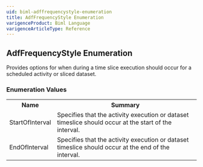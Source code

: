 ```yaml
---
uid: biml-adffrequencystyle-enumeration
title: AdfFrequencyStyle Enumeration
varigenceProduct: Biml Language
varigenceArticleType: Reference
---
```


## AdfFrequencyStyle Enumeration<div class="LanguageSummary"><div class ="SummaryItem">Provides options for when during a time slice execution should occur for a scheduled activity or sliced dataset.</div></div><div class="EnumValueGroup">### Enumeration Values<table id="EnumValue" class="MemberList"><tbody><tr><th class="MemberNameColumnHeader">Name</th><th class="MemberSummaryColumnHeader">Summary</th></tr><tr class="cd0"><td class="MemberName">StartOfInterval</td><td class="MemberSummary"><div class ="SummaryItem">Specifies that the activity execution or dataset timeslice should occur at the start of the interval.</div></td></tr><tr class="cd1"><td class="MemberName">EndOfInterval</td><td class="MemberSummary"><div class ="SummaryItem">Specifies that the activity execution or dataset timeslice should occur at the end of the interval.</div></td></tr></tbody></table></div>